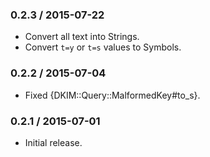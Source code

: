 ### 0.2.3 / 2015-07-22

* Convert all text into Strings.
* Convert `t=y` or `t=s` values to Symbols.

### 0.2.2 / 2015-07-04

* Fixed {DKIM::Query::MalformedKey#to_s}.

### 0.2.1 / 2015-07-01

* Initial release.
